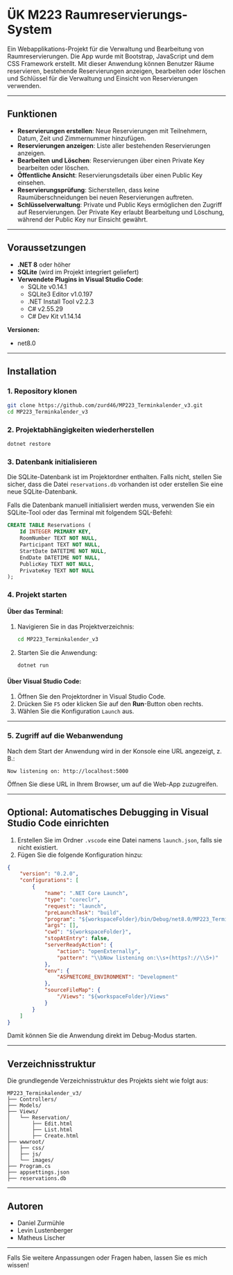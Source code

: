 # ÜK M223 Raumreservierungs-System

Ein Webapplikations-Projekt für die Verwaltung und Bearbeitung von Raumreservierungen. Die App wurde mit Bootstrap, JavaScript und dem CSS Framework erstellt. Mit dieser Anwendung können Benutzer Räume reservieren, bestehende Reservierungen anzeigen, bearbeiten oder löschen und Schlüssel für die Verwaltung und Einsicht von Reservierungen verwenden.

---

## Funktionen

- **Reservierungen erstellen**: Neue Reservierungen mit Teilnehmern, Datum, Zeit und Zimmernummer hinzufügen.
- **Reservierungen anzeigen**: Liste aller bestehenden Reservierungen anzeigen.
- **Bearbeiten und Löschen**: Reservierungen über einen Private Key bearbeiten oder löschen.
- **Öffentliche Ansicht**: Reservierungsdetails über einen Public Key einsehen.
- **Reservierungsprüfung**: Sicherstellen, dass keine Raumüberschneidungen bei neuen Reservierungen auftreten.
- **Schlüsselverwaltung**: Private und Public Keys ermöglichen den Zugriff auf Reservierungen. Der Private Key erlaubt Bearbeitung und Löschung, während der Public Key nur Einsicht gewährt.

---

## Voraussetzungen

- **.NET 8** oder höher
- **SQLite** (wird im Projekt integriert geliefert)
- **Verwendete Plugins in Visual Studio Code**:
  - SQLite v0.14.1
  - SQLite3 Editor v1.0.197
  - .NET Install Tool v2.2.3
  - C# v2.55.29
  - C# Dev Kit v1.14.14

**Versionen:**
- net8.0

---

## Installation

### 1. Repository klonen

```bash
git clone https://github.com/zurd46/MP223_Terminkalender_v3.git
cd MP223_Terminkalender_v3
```

### 2. Projektabhängigkeiten wiederherstellen

```bash
dotnet restore
```

### 3. Datenbank initialisieren

Die SQLite-Datenbank ist im Projektordner enthalten. Falls nicht, stellen Sie sicher, dass die Datei `reservations.db` vorhanden ist oder erstellen Sie eine neue SQLite-Datenbank. 

Falls die Datenbank manuell initialisiert werden muss, verwenden Sie ein SQLite-Tool oder das Terminal mit folgendem SQL-Befehl:

```sql
CREATE TABLE Reservations (
    Id INTEGER PRIMARY KEY,
    RoomNumber TEXT NOT NULL,
    Participant TEXT NOT NULL,
    StartDate DATETIME NOT NULL,
    EndDate DATETIME NOT NULL,
    PublicKey TEXT NOT NULL,
    PrivateKey TEXT NOT NULL
);
```

### 4. Projekt starten

#### Über das Terminal:

1. Navigieren Sie in das Projektverzeichnis:
   ```bash
   cd MP223_Terminkalender_v3
   ```
2. Starten Sie die Anwendung:
   ```bash
   dotnet run
   ```

#### Über Visual Studio Code:

1. Öffnen Sie den Projektordner in Visual Studio Code.
2. Drücken Sie `F5` oder klicken Sie auf den **Run**-Button oben rechts.
3. Wählen Sie die Konfiguration `Launch` aus.

---

### 5. Zugriff auf die Webanwendung

Nach dem Start der Anwendung wird in der Konsole eine URL angezeigt, z. B.:

```plaintext
Now listening on: http://localhost:5000
```

Öffnen Sie diese URL in Ihrem Browser, um auf die Web-App zuzugreifen.

---

## Optional: Automatisches Debugging in Visual Studio Code einrichten

1. Erstellen Sie im Ordner `.vscode` eine Datei namens `launch.json`, falls sie nicht existiert.
2. Fügen Sie die folgende Konfiguration hinzu:

```json
{
    "version": "0.2.0",
    "configurations": [
        {
            "name": ".NET Core Launch",
            "type": "coreclr",
            "request": "launch",
            "preLaunchTask": "build",
            "program": "${workspaceFolder}/bin/Debug/net8.0/MP223_Terminkalender_v3.dll",
            "args": [],
            "cwd": "${workspaceFolder}",
            "stopAtEntry": false,
            "serverReadyAction": {
                "action": "openExternally",
                "pattern": "\\bNow listening on:\\s+(https?://\\S+)"
            },
            "env": {
                "ASPNETCORE_ENVIRONMENT": "Development"
            },
            "sourceFileMap": {
                "/Views": "${workspaceFolder}/Views"
            }
        }
    ]
}
```

Damit können Sie die Anwendung direkt im Debug-Modus starten.

---

## Verzeichnisstruktur

Die grundlegende Verzeichnisstruktur des Projekts sieht wie folgt aus:

```
MP223_Terminkalender_v3/
├── Controllers/
├── Models/
├── Views/
│   └── Reservation/
│       ├── Edit.html
│       ├── List.html
│       ├── Create.html
├── wwwroot/
│   ├── css/
│   ├── js/
│   └── images/
├── Program.cs
├── appsettings.json
├── reservations.db
```

---

## Autoren

- Daniel Zurmühle
- Levin Lustenberger
- Matheus Lischer

---

Falls Sie weitere Anpassungen oder Fragen haben, lassen Sie es mich wissen!
